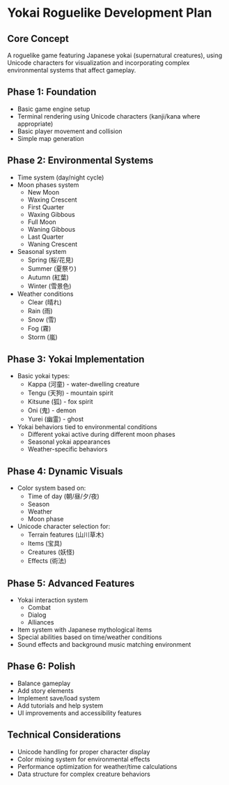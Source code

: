 # Yokai Roguelike Development Plan

## Core Concept
A roguelike game featuring Japanese yokai (supernatural creatures), using Unicode characters for visualization and incorporating complex environmental systems that affect gameplay.

## Phase 1: Foundation
- Basic game engine setup
- Terminal rendering using Unicode characters (kanji/kana where appropriate)
- Basic player movement and collision
- Simple map generation

## Phase 2: Environmental Systems
- Time system (day/night cycle)
- Moon phases system
  - New Moon
  - Waxing Crescent
  - First Quarter
  - Waxing Gibbous
  - Full Moon
  - Waning Gibbous
  - Last Quarter
  - Waning Crescent
- Seasonal system
  - Spring (桜/花見)
  - Summer (夏祭り)
  - Autumn (紅葉)
  - Winter (雪景色)
- Weather conditions
  - Clear (晴れ)
  - Rain (雨)
  - Snow (雪)
  - Fog (霧)
  - Storm (嵐)

## Phase 3: Yokai Implementation
- Basic yokai types:
  - Kappa (河童) - water-dwelling creature
  - Tengu (天狗) - mountain spirit
  - Kitsune (狐) - fox spirit
  - Oni (鬼) - demon
  - Yurei (幽霊) - ghost
- Yokai behaviors tied to environmental conditions
  - Different yokai active during different moon phases
  - Seasonal yokai appearances
  - Weather-specific behaviors

## Phase 4: Dynamic Visuals
- Color system based on:
  - Time of day (朝/昼/夕/夜)
  - Season
  - Weather
  - Moon phase
- Unicode character selection for:
  - Terrain features (山川草木)
  - Items (宝具)
  - Creatures (妖怪)
  - Effects (術法)

## Phase 5: Advanced Features
- Yokai interaction system
  - Combat
  - Dialog
  - Alliances
- Item system with Japanese mythological items
- Special abilities based on time/weather conditions
- Sound effects and background music matching environment

## Phase 6: Polish
- Balance gameplay
- Add story elements
- Implement save/load system
- Add tutorials and help system
- UI improvements and accessibility features

## Technical Considerations
- Unicode handling for proper character display
- Color mixing system for environmental effects
- Performance optimization for weather/time calculations
- Data structure for complex creature behaviors
